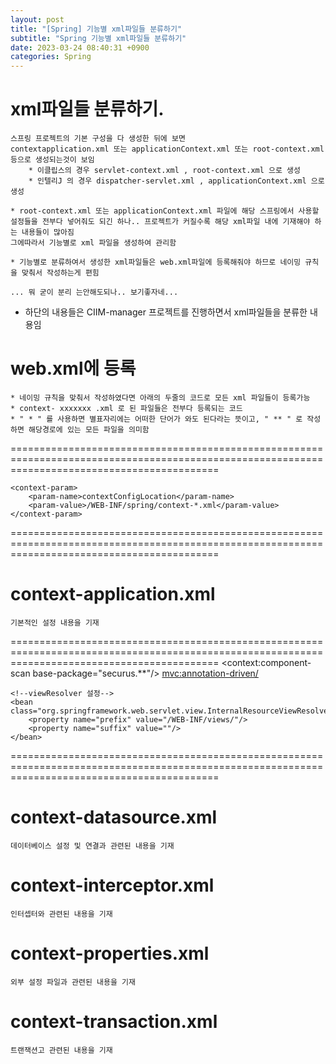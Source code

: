 ```yaml
---
layout: post
title: "[Spring] 기능별 xml파일들 분류하기"
subtitle: "Spring 기능별 xml파일들 분류하기"
date: 2023-03-24 08:40:31 +0900
categories: Spring
---
```

# xml파일들 분류하기.

	스프링 프로젝트의 기본 구성을 다 생성한 뒤에 보면
	contextapplication.xml 또는 applicationContext.xml 또는 root-context.xml 등으로 생성되는것이 보임
		* 이클립스의 경우 servlet-context.xml , root-context.xml 으로 생성
		* 인텔리J 의 경우 dispatcher-servlet.xml , applicationContext.xml 으로 생성

	* root-context.xml 또는 applicationContext.xml 파일에 해당 스프링에서 사용할 설정들을 전부다 넣어줘도 되긴 하나.. 프로젝트가 커질수록 해당 xml파일 내에 기재해야 하는 내용들이 많아짐
	그에따라서 기능별로 xml 파일을 생성하여 관리함
	
	* 기능별로 분류하여서 생성한 xml파일들은 web.xml파일에 등록해줘야 하므로 네이밍 규칙을 맞춰서 작성하는게 편힘

	... 뭐 굳이 분리 는안해도되나.. 보기좋자네...


* 하단의 내용들은 CIIM-manager 프로젝트를 진행하면서 xml파일들을 분류한 내용임



# web.xml에 등록

	* 네이밍 규칙을 맞춰서 작성하였다면 아래의 두줄의 코드로 모든 xml 파일들이 등록가능
	* context- xxxxxxx .xml 로 된 파일들은 전부다 등록되는 코드
	* " * " 를 사용하면 별표자리에는 어떠한 단어가 와도 된다라는 뜻이고, " ** " 로 작성하면 해당경로에 있는 모든 파일을 의미함
	
================================================================================================================================================

    <context-param>
        <param-name>contextConfigLocation</param-name>
        <param-value>/WEB-INF/spring/context-*.xml</param-value>
    </context-param>
================================================================================================================================================

	



	

	
	
# context-application.xml
	기본적인 설정 내용을 기재
================================================================================================================================================
    <context:component-scan base-package="securus.**"/>
    <mvc:annotation-driven/>

    <!--viewResolver 설정-->
    <bean class="org.springframework.web.servlet.view.InternalResourceViewResolver">
        <property name="prefix" value="/WEB-INF/views/"/>
        <property name="suffix" value=""/>
    </bean>

================================================================================================================================================

# context-datasource.xml
	데이터베이스 설정 및 연결과 관련된 내용을 기재

# context-interceptor.xml
	인터셉터와 관련된 내용을 기재

# context-properties.xml
	외부 설정 파일과 관련된 내용을 기재
	
# context-transaction.xml
	트랜잭션고 관련된 내용을 기재






                                                                                                                                                                                                                                                                                                                                                                                                                                                                                                                                                                                                                                                                                                                                                                                                                                                                                                                                                                                                                                                                                                                                                                                                                                                                                                                                                                                                                                                                                                                                                                                                                                                                                                                                                                                                                                             
